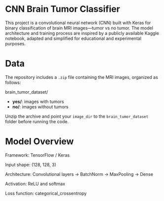 # CNN Brain Tumor Classifier
This project is a convolutional neural network (CNN) built with Keras for binary classification of brain MRI images—tumor vs no tumor. The model architecture and training process are inspired by a publicly available Kaggle notebook, adapted and simplified for educational and experimental purposes.

# Data

The repository includes a `.zip` file containing the MRI images, organized as follows:

brain_tumor_dataset/
- **yes/**: images with tumors  
- **no/**: images without tumors  

Unzip the archive and point your `image_dir` to the `brain_tumor_dataset` folder before running the code.

# Model Overview
Framework: TensorFlow / Keras

Input shape: (128, 128, 3)

Architecture: Convolutional layers → BatchNorm → MaxPooling → Dense

Activation: ReLU and softmax

Loss function: categorical_crossentropy
